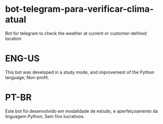 # bot-telegram-para-verificar-clima-atual

Bot for telegram to check the weather at current or customer-defined location

# ENG-US
This bot was developed in a study mode, and improvement of the Python language; Non-profit.

# PT-BR
Este bot foi desenvolvido em modalidade de estudo, e aperfeiçoamento da linguagem Python; Sem fins lucrativos.
